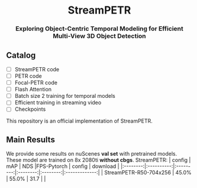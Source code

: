 <div align="center">
<h1>StreamPETR</h1>
<h3>Exploring Object-Centric Temporal Modeling for Efficient Multi-View 3D Object Detection</h3>
</div>

    
## Catalog

- [ ] StreamPETR code
- [ ] PETR code
- [ ] Focal-PETR code
- [ ] Flash Attention
- [ ] Batch size 2 training for temporal models
- [ ] Efficient training in streaming video
- [ ] Checkpoints
  
<!-- ## Introduction -->
This repository is an official implementation of StreamPETR.
## Main Results
We provide some results on nuScenes **val set** with pretrained models. These model are trained on 8x 2080ti **without cbgs**.
StreamPETR:
| config            | mAP      | NDS     |FPS-Pytorch    |   config |   download |
|:--------:|:----------:|:---------:|:--------:|:--------:|:-------------:|
| StreamPETR-R50-704x256   | 45.0%     | 55.0%    | 31.7  | |  
  

